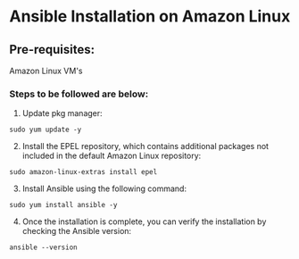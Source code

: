 # Ansible Installation on Amazon Linux
## Pre-requisites:
Amazon Linux VM's

### Steps to be followed are below:

1. Update pkg manager:
```
sudo yum update -y
```

2. Install the EPEL repository, which contains additional packages not included in the default Amazon Linux repository:
```
sudo amazon-linux-extras install epel
```

3. Install Ansible using the following command:
```
sudo yum install ansible -y
````

4. Once the installation is complete, you can verify the installation by checking the Ansible version:
```
ansible --version
```
